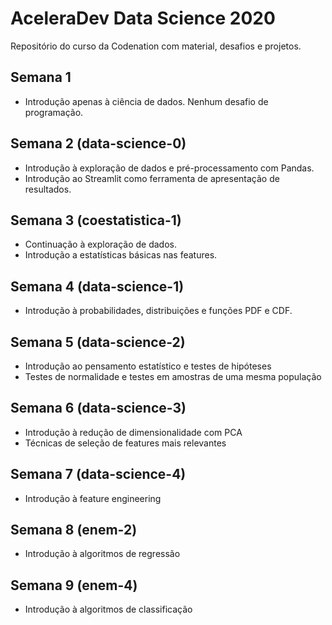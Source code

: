 # AceleraDev Data Science 2020
Repositório do curso da Codenation com material, desafios e projetos.

## Semana 1
* Introdução apenas à ciência de dados. Nenhum desafio de programação.

## Semana 2 (data-science-0)
* Introdução à exploração de dados e pré-processamento com Pandas.
* Introdução ao Streamlit como ferramenta de apresentação de resultados.

## Semana 3 (coestatistica-1)
* Continuação à exploração de dados.
* Introdução a estatísticas básicas nas features.

## Semana 4 (data-science-1)
* Introdução à probabilidades, distribuições e funções PDF e CDF.

## Semana 5 (data-science-2)
* Introdução ao pensamento estatístico e testes de hipóteses
* Testes de normalidade e testes em amostras de uma mesma população

## Semana 6 (data-science-3)
* Introdução à redução de dimensionalidade com PCA
* Técnicas de seleção de features mais relevantes

## Semana 7 (data-science-4)
* Introdução à feature engineering

## Semana 8 (enem-2)
* Introdução à algoritmos de regressão

## Semana 9 (enem-4)
* Introdução à algoritmos de classificação
